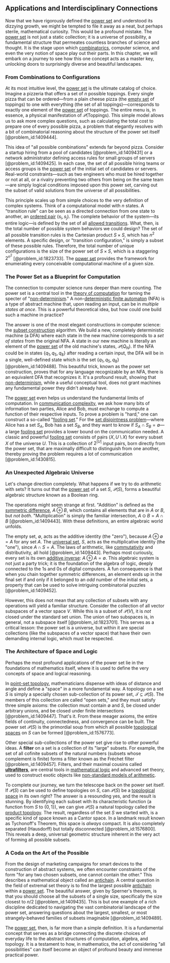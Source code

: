 ## Applications and Interdisciplinary Connections

Now that we have rigorously defined the [power set](@article_id:136929) and understood its dizzying growth, we might be tempted to file it away as a neat, but perhaps sterile, mathematical curiosity. This would be a profound mistake. The [power set](@article_id:136929) is not just a static collection; it is a universe of possibility, a fundamental structure that permeates countless branches of science and thought. It is the stage upon which [combinatorics](@article_id:143849), computer science, and even the very notion of space play out their parts. In this chapter, we will embark on a journey to see how this one concept acts as a master key, unlocking doors to surprisingly diverse and beautiful landscapes.

### From Combinations to Configurations

At its most intuitive level, the [power set](@article_id:136929) is the ultimate catalog of choice. Imagine a pizzeria that offers a set of $n$ possible toppings. Every single pizza that can be ordered—from a plain cheese pizza (the [empty set](@article_id:261452) of toppings) to one with everything (the set of all toppings)—corresponds to exactly one element of the [power set](@article_id:136929) of toppings. The entire menu is, in essence, a physical manifestation of $\mathcal{P}(\text{Toppings})$. This simple model allows us to ask more complex questions, such as calculating the total cost to prepare one of every possible pizza, a problem that elegantly resolves with a bit of combinatorial reasoning about the structure of the power set itself [@problem_id:1409444].

This idea of "all possible combinations" extends far beyond pizza. Consider a startup hiring from a pool of candidates [@problem_id:1409431] or a network administrator defining access rules for small groups of servers [@problem_id:1409425]. In each case, the set of all possible hiring teams or access groups is the [power set](@article_id:136929) of the initial set of candidates or servers. Real-world constraints—such as two engineers who must be hired together or not at all, or a rivalry preventing two others from being on the same team—are simply logical conditions imposed upon this power set, carving out the subset of valid solutions from the universe of all possibilities.

This principle scales up from simple choices to the very definition of complex systems. Think of a computational model with $n$ states. A "transition rule" can be seen as a directed connection from one state to another, an [ordered pair](@article_id:147855) $(s_i, s_j)$. The complete behavior of the system—its entire logic—is defined by the set of all [allowed transitions](@article_id:159524). What, then, is the total number of possible system behaviors we could design? The set of all possible transition rules is the Cartesian product $S \times S$, which has $n^2$ elements. A specific design, or "transition configuration," is simply a subset of these possible rules. Therefore, the total number of unique configurations is the size of the power set of $S \times S$, which is a staggering $2^{n^2}$ [@problem_id:1823733]. The [power set](@article_id:136929) provides the framework for enumerating every conceivable computational machine of a given size.

### The Power Set as a Blueprint for Computation

The connection to computer science runs deeper than mere counting. The power set is a central tool in the [theory of computation](@article_id:273030) for taming the specter of "[non-determinism](@article_id:264628)." A non-[deterministic finite automaton](@article_id:260842) (NFA) is a type of abstract machine that, upon reading an input, can be in *multiple states at once*. This is a powerful theoretical idea, but how could one build such a machine in practice?

The answer is one of the most elegant constructions in computer science: the [subset construction](@article_id:271152) algorithm. We build a new, completely deterministic machine (a DFA) where each state in the new machine corresponds to a *set of states* from the original NFA. A state in our new machine is literally an element of the [power set](@article_id:136929) of the old machine's states, $\mathcal{P}(Q_N)$. If the NFA could be in states $\{q_1, q_5, q_8\}$ after reading a certain input, the DFA will be in a single, well-defined state which *is* the set $\{q_1, q_5, q_8\}$ [@problem_id:1409488]. This beautiful trick, known as the power set construction, proves that for any language recognizable by an NFA, there is an equivalent DFA that recognizes it. It's a profound result, showing that [non-determinism](@article_id:264628), while a useful conceptual tool, does not grant machines any fundamental power they didn't already have.

The [power set](@article_id:136929) even helps us understand the fundamental limits of computation. In [communication complexity](@article_id:266546), we ask how many bits of information two parties, Alice and Bob, must exchange to compute a function of their respective inputs. To prove a problem is "hard," one can construct a so-called "[fooling set](@article_id:262490)." For the [set disjointness problem](@article_id:275968)—where Alice has a set $S_A$, Bob has a set $S_B$, and they want to know if $S_A \cap S_B = \emptyset$—a large [fooling set](@article_id:262490) provides a lower bound on the communication needed. A classic and powerful [fooling set](@article_id:262490) consists of pairs $(X, U \setminus X)$ for every subset $X$ of the universe $U$. This is a collection of $2^{|U|}$ input pairs, born directly from the power set, that are maximally difficult to distinguish from one another, thereby proving the problem requires a lot of communication [@problem_id:1430815].

### An Unexpected Algebraic Universe

Let's change direction completely. What happens if we try to do arithmetic with sets? It turns out that the [power set](@article_id:136929) of a set $S$, $\mathcal{P}(S)$, forms a beautiful algebraic structure known as a Boolean ring.

The operations might seem strange at first. "Addition" is defined as the [symmetric difference](@article_id:155770), $A \oplus B$, which contains all elements that are in $A$ or $B$, but *not both*. "Multiplication" is simply the familiar intersection, $A \odot B = A \cap B$ [@problem_id:1409443]. With these definitions, an entire algebraic world unfolds.

The empty set, $\emptyset$, acts as the additive identity (the "zero"), because $A \oplus \emptyset = A$ for any set $A$. The [universal set](@article_id:263706), $S$, acts as the multiplicative identity (the "one"), since $A \cap S = A$. The laws of arithmetic, like [commutativity](@article_id:139746) and distributivity, all hold [@problem_id:1409443]. Perhaps most curiously, every set is its own [additive inverse](@article_id:151215): $A \oplus A = \emptyset$. This algebraic system is not just a party trick; it is the foundation of the algebra of logic, deeply connected to the 1s and 0s of digital computers. A fun consequence is that when you chain together symmetric differences, an element ends up in the final set if and only if it belonged to an *odd* number of the initial sets, a property that can be used to solve intriguing combinatorial puzzles [@problem_id:1409452].

However, this does not mean that any collection of subsets with any operations will yield a familiar structure. Consider the collection of all vector subspaces of a vector space $V$. While this is a subset of $\mathcal{P}(V)$, it is *not* closed under the standard set union. The union of two subspaces is, in general, not a subspace itself [@problem_id:1823701]. This serves as a critical lesson: the power set is a universe, but within it are special collections (like the subspaces of a vector space) that have their own demanding internal logic, which must be respected.

### The Architecture of Space and Logic

Perhaps the most profound applications of the power set lie in the foundations of mathematics itself, where it is used to define the very concepts of space and logical reasoning.

In [point-set topology](@article_id:140778), mathematicians dispense with ideas of distance and angle and define a "space" in a more fundamental way. A topology on a set $S$ is simply a specially chosen sub-collection of its power set, $\mathcal{T} \subseteq \mathcal{P}(S)$. The members of this collection are called "open sets," and they must satisfy three simple axioms: the collection must contain $\emptyset$ and $S$, be closed under arbitrary unions, and be closed under finite intersections [@problem_id:1409447]. That's it. From these meager axioms, the entire fields of continuity, connectedness, and convergence can be built. The power set $\mathcal{P}(S)$ is the primordial soup from which all possible [topological spaces](@article_id:154562) on $S$ can be formed [@problem_id:1576773].

Other special sub-collections of the power set give rise to other powerful ideas. A **filter** on a set is a collection of its "large" subsets. For example, the set of all cofinite subsets of the natural numbers (subsets whose complement is finite) forms a filter known as the Fréchet filter [@problem_id:1409457]. Filters, and their maximal cousins called **[ultrafilters](@article_id:154523)**, are central tools in [mathematical logic](@article_id:140252) and advanced set theory, used to construct exotic objects like [non-standard models of arithmetic](@article_id:150893).

To complete our journey, we turn the telescope back on the power set itself. If $\mathcal{P}(S)$ can be used to define topologies on $S$, can $\mathcal{P}(S)$ be a [topological space](@article_id:148671) in its own right? The answer is a resounding yes, and the result is stunning. By identifying each subset with its characteristic function (a function from $S$ to $\{0,1\}$), we can give $\mathcal{P}(S)$ a natural topology called the [product topology](@article_id:154292). The result, regardless of the set $S$ we started with, is a specific kind of space known as a Cantor space. In a landmark result known as Tychonoff's Theorem, this space is *always* compact. It is also completely separated (Hausdorff) but totally disconnected [@problem_id:1576800]. This reveals a deep, universal geometric structure inherent in the very act of forming all possible subsets.

### A Coda on the Art of the Possible

From the design of marketing campaigns for smart devices to the construction of abstract systems, we often encounter constraints of the form "for any two chosen subsets, one cannot contain the other." This describes a mathematical object called an [antichain](@article_id:272503). A central question in the field of extremal set theory is to find the largest possible [antichain](@article_id:272503) within a [power set](@article_id:136929). The beautiful answer, given by Sperner's theorem, is that you should choose all the subsets of a single size, specifically the size closest to $n/2$ [@problem_id:1409435]. This is but one example of a rich discipline dedicated to navigating the vast combinatorial landscape of the power set, answering questions about the largest, smallest, or most strangely-behaved families of subsets imaginable [@problem_id:1409489].

The [power set](@article_id:136929), then, is far more than a simple definition. It is a fundamental concept that serves as a bridge connecting the discrete choices of everyday life to the abstract structures of computation, algebra, and topology. It is a testament to how, in mathematics, the act of considering "all possibilities" can itself become an object of profound beauty and immense practical power.